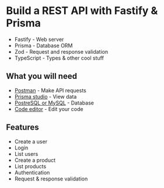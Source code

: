 # Build a REST API with Fastify & Prisma

- Fastify - Web server
- Prisma - Database ORM
- Zod - Request and response validation
- TypeScript - Types & other cool stuff

## What you will need

- [Postman](https://www.postman.com/) - Make API requests
- [Prisma studio](https://www.prisma.io/studio) - View data
- [PostreSQL or MySQL](https://github.com/tomanagle/awesome-docker-compose) - Database
- [Code editor](https://code.visualstudio.com/) - Edit your code

## Features

- Create a user
- Login
- List users
- Create a product
- List products
- Authentication
- Request & response validation
